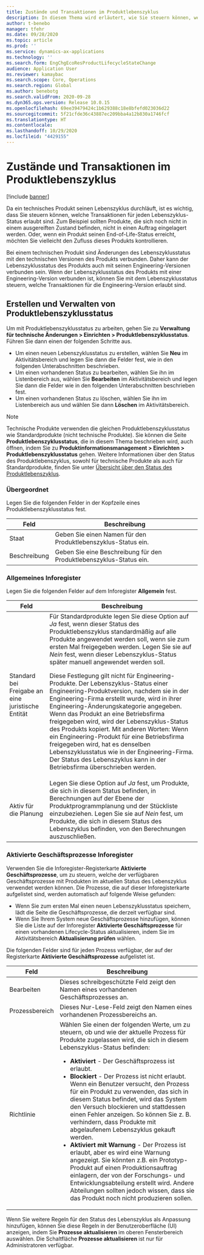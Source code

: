 ```yaml
---
title: Zustände und Transaktionen im Produktlebenszyklus
description: In diesem Thema wird erläutert, wie Sie steuern können, welche Transaktionen für die einzelnen Lebenszyklusstatus zulässig sind, während ein Engineering-Produkt seinen Lebenszyklus durchläuft.
author: t-benebo
manager: tfehr
ms.date: 09/28/2020
ms.topic: article
ms.prod: ''
ms.service: dynamics-ax-applications
ms.technology: ''
ms.search.form: EngChgEcoResProductLifecycleStateChange
audience: Application User
ms.reviewer: kamaybac
ms.search.scope: Core, Operations
ms.search.region: Global
ms.author: benebotg
ms.search.validFrom: 2020-09-28
ms.dyn365.ops.version: Release 10.0.15
ms.openlocfilehash: 69ee39479424c1b629388c18e8bfefd023036d22
ms.sourcegitcommit: 5f21cfde36c43887ec209bba4a12b830a1746fcf
ms.translationtype: HT
ms.contentlocale: 
ms.lasthandoff: 10/29/2020
ms.locfileid: "4429155"
---
```

# <a name="product-lifecycle-states-and-transactions"></a>Zustände und Transaktionen im Produktlebenszyklus

[!include [banner](../includes/banner.md)]

Da ein technisches Produkt seinen Lebenszyklus durchläuft, ist es wichtig, dass Sie steuern können, welche Transaktionen für jeden Lebenszyklus-Status erlaubt sind. Zum Beispiel sollten Produkte, die sich noch nicht in einem ausgereiften Zustand befinden, nicht in einen Auftrag eingelagert werden. Oder, wenn ein Produkt seinen End-of-Life-Status erreicht, möchten Sie vielleicht den Zufluss dieses Produkts kontrollieren.

Bei einem technischen Produkt sind Änderungen des Lebenszyklusstatus mit den technischen Versionen des Produkts verbunden. Daher kann der Lebenszyklusstatus des Produkts auch mit seinen Engineering-Versionen verbunden sein. Wenn der Lebenszyklusstatus des Produkts mit einer Engineering-Version verbunden ist, können Sie mit dem Lebenszyklusstatus steuern, welche Transaktionen für die Engineering-Version erlaubt sind.

## <a name="create-and-manage-product-lifecycle-states"></a>Erstellen und Verwalten von Produktlebenszyklusstatus

Um mit Produktlebenszyklusstatus zu arbeiten, gehen Sie zu **Verwaltung für technische Änderungen \> Einrichten \> Produktlebenszyklusstatus**. Führen Sie dann einen der folgenden Schritte aus.

- Um einen neuen Lebenszyklusstatus zu erstellen, wählen Sie **Neu** im Aktivitätsbereich und legen Sie dann die Felder fest, wie in den folgenden Unterabschnitten beschrieben.
- Um einen vorhandenen Status zu bearbeiten, wählen Sie ihn im Listenbereich aus, wählen Sie **Bearbeiten** im Aktivitätsbereich und legen Sie dann die Felder wie in den folgenden Unterabschnitten beschrieben fest.
- Um einen vorhandenen Status zu löschen, wählen Sie ihn im Listenbereich aus und wählen Sie dann **Löschen** im Aktivitätsbereich.

> [!NOTE]
> Technische Produkte verwenden die gleichen Produktlebenszyklusstatus wie Standardprodukte (nicht technische Produkte). Sie können die Seite **Produktlebenszyklusstatus**, die in diesem Thema beschrieben wird, auch öffnen, indem Sie zu **Produktinformationsmanagement \> Einrichten \> Produktlebenszyklusstatus** gehen. Weitere Informationen über den Status des Produktlebenszyklus, sowohl für technische Produkte als auch für Standardprodukte, finden Sie unter [Übersicht über den Status des Produktlebenszyklus](../pim/product-lifecycle.md).

### <a name="header"></a>Übergeordnet

Legen Sie die folgenden Felder in der Kopfzeile eines Produktlebenszyklusstatus fest.

| Feld | Beschreibung |
|---|---|
| Staat | Geben Sie einen Namen für den Produktlebenszyklus-Status ein. |
| Beschreibung | Geben Sie eine Beschreibung für den Produktlebenszyklus-Status ein. |

### <a name="general-fasttab"></a>Allgemeines Inforegister

Legen Sie die folgenden Felder auf dem Inforegister **Allgemein** fest.

| Feld | Beschreibung |
|---|---|
| Standard bei Freigabe an eine juristische Entität | Für Standardprodukte legen Sie diese Option auf *Ja* fest, wenn dieser Status des Produktlebenszyklus standardmäßig auf alle Produkte angewendet werden soll, wenn sie zum ersten Mal freigegeben werden. Legen Sie sie auf *Nein* fest, wenn dieser Lebenszyklus-Status später manuell angewendet werden soll.<p>Diese Festlegung gilt nicht für Engineering-Produkte. Der Lebenszyklus-Status einer Engineering-Produktversion, nachdem sie in der Engineering-Firma erstellt wurde, wird in ihrer Engineering-Änderungskategorie angegeben. Wenn das Produkt an eine Betriebsfirma freigegeben wird, wird der Lebenszyklus-Status des Produkts kopiert. Mit anderen Worten: Wenn ein Engineering-Produkt für eine Betriebsfirma freigegeben wird, hat es denselben Lebenszyklusstatus wie in der Engineering-Firma. Der Status des Lebenszyklus kann in der Betriebsfirma überschrieben werden.</p> |
| Aktiv für die Planung | Legen Sie diese Option auf *Ja* fest, um Produkte, die sich in diesem Status befinden, in Berechnungen auf der Ebene der Produktprogrammplanung und der Stückliste einzubeziehen. Legen Sie sie auf *Nein* fest, um Produkte, die sich in diesem Status des Lebenszyklus befinden, von den Berechnungen auszuschließen. |

### <a name="enabled-business-processes-fasttab"></a>Aktivierte Geschäftsprozesse Inforegister

Verwenden Sie die Inforegister-Registerkarte **Aktivierte Geschäftsprozesse**, um zu steuern, welche der verfügbaren Geschäftsprozesse mit Produkten im aktuellen Status des Lebenszyklus verwendet werden können. Die Prozesse, die auf dieser Inforegisterkarte aufgelistet sind, werden automatisch auf folgende Weise gefunden:

- Wenn Sie zum ersten Mal einen neuen Lebenszyklusstatus speichern, lädt die Seite die Geschäftsprozesse, die derzeit verfügbar sind.
- Wenn Sie Ihrem System neue Geschäftsprozesse hinzufügen, können Sie die Liste auf der Inforegister **Aktivierte Geschäftsprozesse** für einen vorhandenen Lifecycle-Status aktualisieren, indem Sie im Aktivitätsbereich **Aktualisierung prüfen** wählen.

Die folgenden Felder sind für jeden Prozess verfügbar, der auf der Registerkarte **Aktivierte Geschäftsprozesse** aufgelistet ist.

| Feld | Beschreibung |
|---|---|
| Bearbeiten | Dieses schreibgeschützte Feld zeigt den Namen eines vorhandenen Geschäftsprozesses an. |
| Prozessbereich | Dieses Nur-Lese-Feld zeigt den Namen eines vorhandenen Prozessbereichs an. |
| Richtlinie | Wählen Sie einen der folgenden Werte, um zu steuern, ob und wie der aktuelle Prozess für Produkte zugelassen wird, die sich in diesem Lebenszyklus-Status befinden:<ul><li>**Aktiviert** - Der Geschäftsprozess ist erlaubt.</li><li>**Blockiert** - Der Prozess ist nicht erlaubt. Wenn ein Benutzer versucht, den Prozess für ein Produkt zu verwenden, das sich in diesem Status befindet, wird das System den Versuch blockieren und stattdessen einen Fehler anzeigen. So können Sie z. B. verhindern, dass Produkte mit abgelaufenem Lebenszyklus gekauft werden.</li><li>**Aktiviert mit Warnung** - Der Prozess ist erlaubt, aber es wird eine Warnung angezeigt. Sie könnten z.B. ein Prototyp-Produkt auf einen Produktionsauftrag einlagern, der von der Forschungs- und Entwicklungsabteilung erstellt wird. Andere Abteilungen sollten jedoch wissen, dass sie das Produkt noch nicht produzieren sollen.</li></ul> |

Wenn Sie weitere Regeln für den Status des Lebenszyklus als Anpassung hinzufügen, können Sie diese Regeln in der Benutzeroberfläche (UI) anzeigen, indem Sie **Prozesse aktualisieren** im oberen Fensterbereich auswählen. Die Schaltfläche **Prozesse aktualisieren** ist nur für Administratoren verfügbar.

